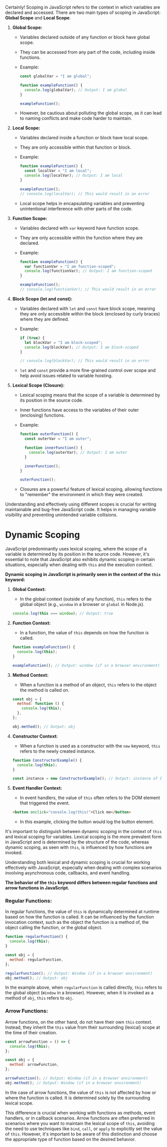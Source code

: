 Certainly! Scoping in JavaScript refers to the context in which variables are declared and accessed. There are two main types of scoping in JavaScript: **Global Scope** and **Local Scope**.

1. **Global Scope:**

   - Variables declared outside of any function or block have global scope.
   - They can be accessed from any part of the code, including inside functions.
   - Example:

     ```javascript
     const globalVar = "I am global";

     function exampleFunction() {
       console.log(globalVar); // Output: I am global
     }

     exampleFunction();
     ```

   - However, be cautious about polluting the global scope, as it can lead to naming conflicts and make code harder to maintain.

2. **Local Scope:**

   - Variables declared inside a function or block have local scope.
   - They are only accessible within that function or block.
   - Example:

     ```javascript
     function exampleFunction() {
       const localVar = "I am local";
       console.log(localVar); // Output: I am local
     }

     exampleFunction();
     // console.log(localVar); // This would result in an error
     ```

   - Local scope helps in encapsulating variables and preventing unintentional interference with other parts of the code.

3. **Function Scope:**

   - Variables declared with `var` keyword have function scope.
   - They are only accessible within the function where they are declared.
   - Example:

     ```javascript
     function exampleFunction() {
       var functionVar = "I am function-scoped";
       console.log(functionVar); // Output: I am function-scoped
     }

     exampleFunction();
     // console.log(functionVar); // This would result in an error
     ```

4. **Block Scope (let and const):**

   - Variables declared with `let` and `const` have block scope, meaning they are only accessible within the block (enclosed by curly braces) where they are defined.
   - Example:

     ```javascript
     if (true) {
       let blockVar = "I am block-scoped";
       console.log(blockVar); // Output: I am block-scoped
     }

     // console.log(blockVar); // This would result in an error
     ```

   - `let` and `const` provide a more fine-grained control over scope and help avoid issues related to variable hoisting.

5. **Lexical Scope (Closure):**

   - Lexical scoping means that the scope of a variable is determined by its position in the source code.
   - Inner functions have access to the variables of their outer (enclosing) functions.
   - Example:

     ```javascript
     function outerFunction() {
       const outerVar = "I am outer";

       function innerFunction() {
         console.log(outerVar); // Output: I am outer
       }

       innerFunction();
     }

     outerFunction();
     ```

   - Closures are a powerful feature of lexical scoping, allowing functions to "remember" the environment in which they were created.

Understanding and effectively using different scopes is crucial for writing maintainable and bug-free JavaScript code. It helps in managing variable visibility and preventing unintended variable collisions.

# Dynamic Scoping

JavaScript predominantly uses lexical scoping, where the scope of a variable is determined by its position in the source code. However, it's essential to note that JavaScript also exhibits dynamic scoping in certain situations, especially when dealing with `this` and the execution context.

**Dynamic scoping in JavaScript is primarily seen in the context of the `this` keyword:**

1. **Global Context:**

   - In the global context (outside of any function), `this` refers to the global object (e.g., `window` in a browser or `global` in Node.js).

   ```javascript
   console.log(this === window); // Output: true
   ```

2. **Function Context:**

   - In a function, the value of `this` depends on how the function is called.

   ```javascript
   function exampleFunction() {
     console.log(this);
   }

   exampleFunction(); // Output: window (if in a browser environment)
   ```

3. **Method Context:**

   - When a function is a method of an object, `this` refers to the object the method is called on.

   ```javascript
   const obj = {
     method: function () {
       console.log(this);
     },
   };

   obj.method(); // Output: obj
   ```

4. **Constructor Context:**

   - When a function is used as a constructor with the `new` keyword, `this` refers to the newly created instance.

   ```javascript
   function ConstructorExample() {
     console.log(this);
   }

   const instance = new ConstructorExample(); // Output: instance of ConstructorExample
   ```

5. **Event Handler Context:**

   - In event handlers, the value of `this` often refers to the DOM element that triggered the event.

   ```html
   <button onclick="console.log(this)">Click me</button>
   ```

   - In this example, clicking the button would log the button element.

It's important to distinguish between dynamic scoping in the context of `this` and lexical scoping for variables. Lexical scoping is the more prevalent form in JavaScript and is determined by the structure of the code, whereas dynamic scoping, as seen with `this`, is influenced by how functions are invoked.

Understanding both lexical and dynamic scoping is crucial for working effectively with JavaScript, especially when dealing with complex scenarios involving asynchronous code, callbacks, and event handling.

**The behavior of the `this` keyword differs between regular functions and arrow functions in JavaScript.**

### Regular Functions:

In regular functions, the value of `this` is dynamically determined at runtime based on how the function is called. It can be influenced by the function invocation context, such as the object the function is a method of, the object calling the function, or the global object.

```javascript
function regularFunction() {
  console.log(this);
}

const obj = {
  method: regularFunction,
};

regularFunction(); // Output: Window (if in a browser environment)
obj.method(); // Output: obj
```

In the example above, when `regularFunction` is called directly, `this` refers to the global object (`Window` in a browser). However, when it is invoked as a method of `obj`, `this` refers to `obj`.

### Arrow Functions:

Arrow functions, on the other hand, do not have their own `this` context. Instead, they inherit the `this` value from their surrounding (lexical) scope at the time of their creation.

```javascript
const arrowFunction = () => {
  console.log(this);
};

const obj = {
  method: arrowFunction,
};

arrowFunction(); // Output: Window (if in a browser environment)
obj.method(); // Output: Window (if in a browser environment)
```

In the case of arrow functions, the value of `this` is not affected by how or where the function is called. It is determined solely by the surrounding lexical scope.

This difference is crucial when working with functions as methods, event handlers, or in callback scenarios. Arrow functions are often preferred in scenarios where you want to maintain the lexical scope of `this`, avoiding the need to use techniques like `bind`, `call`, or `apply` to explicitly set the value of `this`. However, it's important to be aware of this distinction and choose the appropriate type of function based on the desired behavior.
